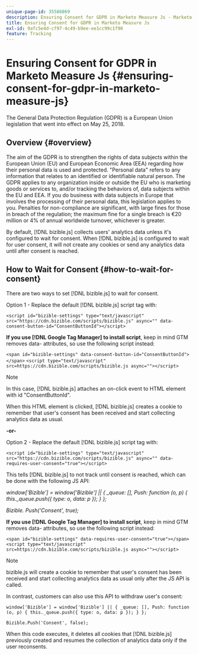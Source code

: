 ```yaml
---
unique-page-id: 35586069
description: Ensuring Consent for GDPR in Marketo Measure Js - Marketo Measure - Product Documentation
title: Ensuring Consent for GDPR in Marketo Measure Js
exl-id: 9afc5e4d-cf97-4c49-b9ee-ee1cc99c1f90
feature: Tracking
---
```

# Ensuring Consent for GDPR in Marketo Measure Js {#ensuring-consent-for-gdpr-in-marketo-measure-js}

The General Data Protection Regulation (GDPR) is a European Union legislation that went into effect on May 25, 2018.

## Overview {#overview}

The aim of the GDPR is to strengthen the rights of data subjects within the European Union (EU) and European Economic Area (EEA) regarding how their personal data is used and protected. "Personal data" refers to any information that relates to an identified or identifiable natural person. The GDPR applies to any organization inside or outside the EU who is marketing goods or services to, and/or tracking the behaviors of, data subjects within the EU and EEA. If you do business with data subjects in Europe that involves the processing of their personal data, this legislation applies to you. Penalties for non-compliance are significant, with large fines for those in breach of the regulation; the maximum fine for a single breach is &euro;20 million or 4% of annual worldwide turnover, whichever is greater.

By default, [!DNL bizible.js] collects users' analytics data unless it's configured to wait for consent. When [!DNL bizible.js] is configured to wait for user consent, it will not create any cookies or send any analytics data until after consent is reached.

## How to Wait for Consent {#how-to-wait-for-consent}

There are two ways to set [!DNL bizible.js] to wait for consent.

Option 1 - Replace the default [!DNL bizible.js] script tag with:

`<script id="bizible-settings" type="text/javascript" src="https://cdn.bizible.com/scripts/bizible.js" async="" data-consent-button-id="ConsentButtonId"></script>`

**If you use [!DNL Google Tag Manager] to install script**, keep in mind GTM removes data- attributes, so use the following script instead:

`<span id="bizible-settings" data-consent-button-id="ConsentButtonId"></span>`
`<script type="text/javascript" src=https://cdn.bizible.com/scripts/bizible.js async=""></script>`

>[!NOTE]
>
>In this case, [!DNL bizible.js] attaches an on-click event to HTML element with id "ConsentButtonId".

When this HTML element is clicked, [!DNL bizible.js] creates a cookie to remember that user's consent has been received and start collecting analytics data as usual.

**-or-**

Option 2 - Replace the default [!DNL bizible.js] script tag with:

`<script id="bizible-settings" type="text/javascript" src="https://cdn.bizible.com/scripts/bizible.js" async="" data-requires-user-consent="true"></script>`

This tells [!DNL bizible.js] to not track until consent is reached, which can be done with the following JS API:

*window['Bizible'] = window['Bizible'] || { _queue: [], Push: function (o, p) { this._queue.push({ type: o, data: p }); } };*

*Bizible. Push('Consent', true);*

**If you use [!DNL Google Tag Manager] to install script**, keep in mind GTM removes data- attributes, so use the following script instead:

`<span id="bizible-settings" data-requires-user-consent="true"></span>`
`<script type="text/javascript" src=https://cdn.bizible.com/scripts/bizible.js async=""></script>`

>[!NOTE]
>
>bizible.js will create a cookie to remember that user's consent has been received and start collecting analytics data as usual only after the JS API is called.

In contrast, customers can also use this API to withdraw user's consent:

`window['Bizible'] = window['Bizible'] || { _queue: [], Push: function (o, p) { this._queue.push({ type: o, data: p }); } };`

`Bizible.Push('Consent', false);`

When this code executes, it deletes all cookies that [!DNL bizible.js] previously created and resumes the collection of analytics data only if the user reconsents.
